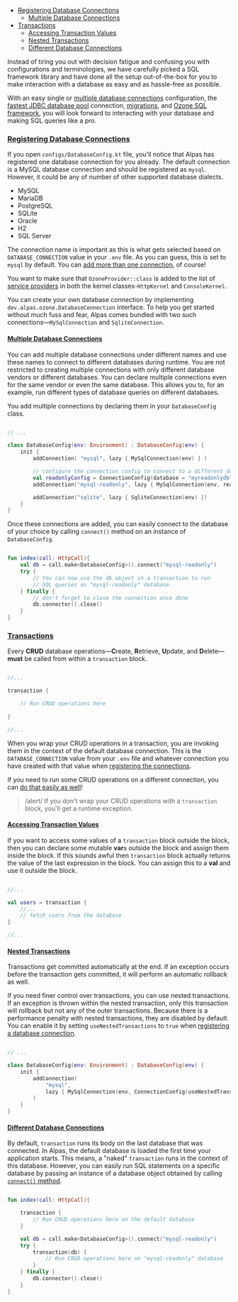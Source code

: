 - [Registering Database Connections](#registering-database-connections)
    - [Multiple Database Connections](#multiple-database-connections)
- [Transactions](#transactions)
    - [Accessing Transaction Values](#accessing-transcation-values)
    - [Nested Transactions](#nested-transaction)
    - [Different Database Connections](#different-database-connections)
    
Instead of tiring you out with decision fatigue and confusing you with configurations and terminologies,
we have carefully picked a SQL framework library and have done all the setup out-of-the-box for you
to make interaction with a database as easy and as hassle-free as possible.

With an easy single or [multiple database connections](#multiple-database-connections) configuration, the
[fastest JDBC database pool](https://github.com/brettwooldridge/HikariCP#jmh-benchmarks-checkered_flag)
connection, [migrations](/docs/migrations), and [Ozone SQL framework](/docs/ozone), you will look
forward to interacting with your database and making SQL queries like a pro.

<a name="registering-database-connections"></a>
### [Registering Database Connections](#registering-database-connections)

If you open `configs/DatabaseConfig.kt` file, you'll notice that Alpas has registered one database connection
for you already. The default connection is a MySQL database connection and should be registered as `mysql`.
However, it could be any of number of other supported database dialects.

<div class="sublist">

- MySQL
- MariaDB
- PostgreSQL
- SQLite
- Oracle
- H2
- SQL Server

</div>

The connection name is important as this is what gets selected based on `DATABASE_CONNECTION` value
in your `.env` file. As you can guess, this is set to `mysql` by default. You can
[add more than one connection](#multiple-database-connections), of course!

You want to make sure that `OzoneProvider::class` is added to the list of
[service providers](/docs/service-providers#registering) in both
the kernel classes-`HttpKernel` and `ConsoleKernel`.

You can create your own database connection by implementing `dev.alpas.ozone.DatabaseConnection` interface.
To help you get started without much fuss and fear, Alpas comes bundled with two such
connections—`MySqlConnection` and `SqliteConnection`.

<a name="multiple-database-connections"></a>
#### [Multiple Database Connections](#multiple-database-connections)

You can add multiple database connections under different names and use these names to connect to different databases
during runtime. You are not restricted to creating multiple connections with only different database vendors or
different databases. You can declare multiple connections even for the same vendor or even the same database.
This allows you to, for an example, run different types of database queries on different databases.

You add multiple connections by declaring them in your `DatabaseConfig` class.

<span class="line-numbers" data-start="9" data-file="configs/DatabaseConfig.kt">

```kotlin

// ...

class DatabaseConfig(env: Environment) : DatabaseConfig(env) {
    init {
        addConnection( "mysql", lazy { MySqlConnection(env) } )

        // configure the connection config to connect to a different database
        val readonlyConfig = ConnectionConfig(database = "myreadonlydb", host="192.168.1.11")
        addConnection("mysql-readonly", lazy { MySqlConnection(env, readonlyConfig) })

        addConnection("sqlite", lazy { SqliteConnection(env) })
    }
}

```

</span>

Once these connections are added, you can easily connect to the database of your
choice by calling `connect()` method on an instance of `DatabaseConfig`.

```kotlin

fun index(call: HttpCall){
    val db = call.make<DatabaseConfig>().connect("mysql-readonly")
    try {
        // You can now use the db object in a transaction to run
        // SQL queries on "mysql-readonly" database.
    } finally {
        // don't forget to close the connection once done
        db.connector().close()
    }
}

```

<a name="transactions"></a>
### [Transactions](#transactions)

Every **CRUD** database operations—**C**reate, **R**etrieve, **U**pdate, and **D**elete—**must**
be called from within a `transaction` block.

<span class="line-numbers" data-start="5">

```kotlin

//...

transaction {

    // Run CRUD operations here
    
}

//...

``` 

</span>

When you wrap your CRUD operations in a transaction, you are invoking them in the context of the default database
connection. This is the `DATABASE_CONNECTION` value from your `.env` file and whatever connection you have
created with that value when [registering the connections](#registering-database-connections).

If you need to run some CRUD operations on a different connection, you can
[do that easily as well](#different-database-connections)!

>/alert/<span> If you don't wrap your CRUD operations with a `transaction` block, you'll get a runtime exception.</span>

<a name="accessing-transcation-values"></a>
#### [Accessing Transaction Values](#accessing-transcation-values)

If you want to access some values of a `transaction` block outside the block, then you can declare some
mutable **var**s outside the block and assign them inside the block. If this sounds awful then
`transaction` block actually returns the value of the last expression in the block. You
can assign this to a **val** and use it outside the block.

<span class="line-numbers" data-start="5">

```kotlin

//...

val users = transaction {
    //...
    // fetch users from the database
}

//...

``` 

</span>

<a name="nested-transaction"></a>
#### [Nested Transactions](#nested-transaction)

Transactions get committed automatically at the end. If an exception occurs before the
transaction gets committed, it will perform an automatic rollback as well.

If you need finer control over transactions, you can use nested transactions. If an exception is thrown
within the nested transaction, only this transaction will rollback but not any of the outer
transactions. Because there is a performance penalty with nested transactions, they are
disabled by default. You can enable it by setting `useNestedTransactions` to `true`
when [registering a database connection](#registering-database-connections).

<span class="line-numbers" data-start="9" data-file="configs/DatabaseConfig.kt">

```kotlin

// ...

class DatabaseConfig(env: Environment) : DatabaseConfig(env) {
    init {
        addConnection(
            "mysql",
            lazy { MySqlConnection(env, ConnectionConfig(useNestedTransactions = true)) }
        )
    }
}

```

</span>

<a name="different-database-connections"></a>
#### [Different Database Connections](#different-database-connections)

By default, `transaction` runs its body on the last database that was connected. In Alpas, the default database
is loaded the first time your application starts. This means, a "naked" `transaction` runs in the context of
this database. However, you can easily run SQL statements on a specific database by passing an instance
of a database object obtained by calling [`connect()` method](#multiple-database-connections).

```kotlin

fun index(call: HttpCall){

    transaction {
        // Run CRUD operations here on the default database 
    }

    val db = call.make<DatabaseConfig>().connect("mysql-readonly")
    try {
        transaction(db) {
            // Run CRUD operations here on "mysql-readonly" database 
        }
    } finally {
        db.connector().close()
    }
}

```
